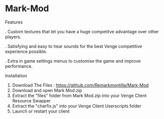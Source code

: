 # Mark-Mod

Features

. Custom textures that let you have a huge competitve advantage over other players.

. Satisfying and easy to hear sounds for the best Venge competitive experience possible.

. Extra in game settings menus to customise the game and improve performance.

Installation

1. Download The Files : https://github.com/Remarkmontilla/Mark-Mod
2. Download and open Mark Mod.zip
3. Extract the "files" folder from Mark Mod.zip into your Venge Client Resource Swapper
4. Extract the "charfix.js" into your Venge Client Userscripts folder
5. Launch or restart your client
